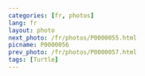 ```yaml
---
categories: [fr, photos]
lang: fr
layout: photo
next_photo: /fr/photos/P0000055.html
picname: P0000056
prev_photo: /fr/photos/P0000057.html
tags: [Turtle]
---
```


